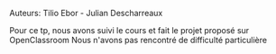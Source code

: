 Auteurs: Tilio Ebor - Julian Descharreaux

Pour ce tp, nous avons suivi le cours et fait le projet proposé sur OpenClassroom
Nous n'avons pas rencontré de difficulté particulière 